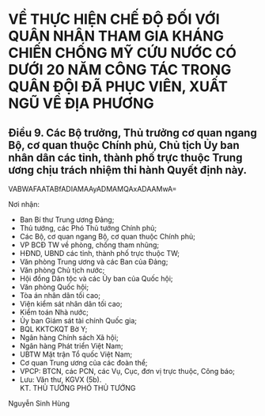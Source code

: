 # VỀ THỰC HIỆN CHẾ ĐỘ ĐỐI VỚI QUÂN NHÂN THAM GIA KHÁNG CHIẾN CHỐNG MỸ CỨU NƯỚC CÓ DƯỚI 20 NĂM CÔNG TÁC TRONG QUÂN ĐỘI ĐÃ PHỤC VIÊN, XUẤT NGŨ VỀ ĐỊA PHƯƠNG

## Điều 9. Các Bộ trưởng, Thủ trưởng cơ quan ngang Bộ, cơ quan thuộc Chính phủ, Chủ tịch Ủy ban nhân dân các tỉnh, thành phố trực thuộc Trung ương chịu trách nhiệm thi hành Quyết định này.  
  VABWAFAATABfADIAMAAyADMAMQAxADAAMwA=    
  
Nơi nhận: 
 - Ban Bí thư Trung ương Đảng; 
- Thủ tướng, các Phó Thủ tướng Chính phủ; 
- Các Bộ, cơ quan ngang Bộ, cơ quan thuộc Chính phủ; 
- VP BCĐ TW về phòng, chống tham nhũng; 
- HĐND, UBND các tỉnh, thành phố trực thuộc TW; 
- Văn phòng Trung ương và các Ban của Đảng; 
- Văn phòng Chủ tịch nước; 
- Hội đồng Dân tộc và các Ủy ban của Quốc hội; 
- Văn phòng Quốc hội; 
- Tòa án nhân dân tối cao; 
- Viện kiểm sát nhân dân tối cao; 
- Kiểm toán Nhà nước; 
- Ủy ban Giám sát tài chính Quốc gia; 
- BQL KKTCKQT Bờ Y; 
- Ngân hàng Chính sách Xã hội; 
- Ngân hàng Phát triển Việt Nam; 
- UBTW Mặt trận Tổ quốc Việt Nam; 
- Cơ quan Trung ương của các đoàn thể; 
- VPCP: BTCN, các PCN, các Vụ, Cục, đơn vị trực thuộc, Công báo; 
- Lưu: Văn thư, KGVX (5b).    
KT. THỦ TƯỚNG 
PHÓ THỦ TƯỚNG 
 
 
 
 
Nguyễn Sinh Hùng